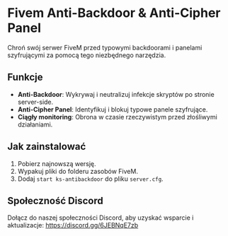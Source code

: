 # Fivem Anti-Backdoor & Anti-Cipher Panel
Chroń swój serwer FiveM przed typowymi backdoorami i panelami szyfrującymi za pomocą tego niezbędnego narzędzia.

## Funkcje
- **Anti-Backdoor**: Wykrywaj i neutralizuj infekcje skryptów po stronie server-side.
- **Anti-Cipher Panel**: Identyfikuj i blokuj typowe panele szyfrujące.
- **Ciągły monitoring**: Obrona w czasie rzeczywistym przed złośliwymi działaniami.

## Jak zainstalować
1. Pobierz najnowszą wersję.
2. Wypakuj pliki do folderu zasobów FiveM.
3. Dodaj `start ks-antibackdoor` do pliku `server.cfg`.

## Społeczność Discord
Dołącz do naszej społeczności Discord, aby uzyskać wsparcie i aktualizacje:
https://discord.gg/6JEBNqE7zb
